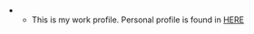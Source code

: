 - - This is my work profile. Personal profile is found in [HERE](https://github.com/nicklasakerman?tab=repositories)
